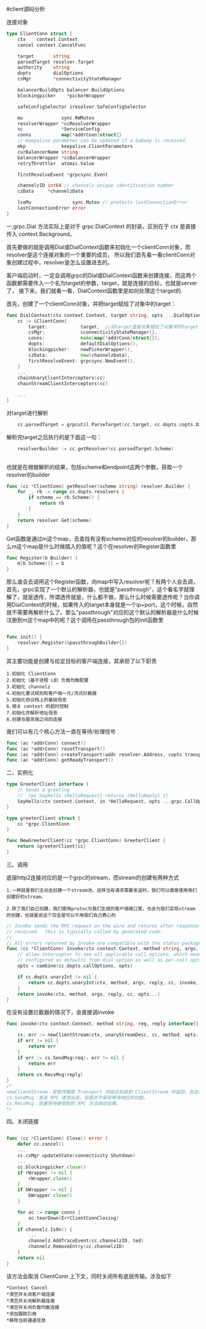 #client源码分析

连接对象
```go
type ClientConn struct {
	ctx    context.Context
	cancel context.CancelFunc

	target       string
	parsedTarget resolver.Target
	authority    string
	dopts        dialOptions
	csMgr        *connectivityStateManager

	balancerBuildOpts balancer.BuildOptions
	blockingpicker    *pickerWrapper

	safeConfigSelector iresolver.SafeConfigSelector

	mu              sync.RWMutex
	resolverWrapper *ccResolverWrapper
	sc              *ServiceConfig
	conns           map[*addrConn]struct{}
	// Keepalive parameter can be updated if a GoAway is received.
	mkp             keepalive.ClientParameters
	curBalancerName string
	balancerWrapper *ccBalancerWrapper
	retryThrottler  atomic.Value

	firstResolveEvent *grpcsync.Event

	channelzID int64 // channelz unique identification number
	czData     *channelzData

	lceMu               sync.Mutex // protects lastConnectionError
	lastConnectionError error
}
```

一,grpc.Dial 方法实际上是对于 grpc.DialContext 的封装，区别在于 ctx 是直接传入 context.Background。

首先要做的就是调用Dial或DialContext函数来初始化一个clientConn对象，而resolver是这个连接对象的一个重要的成员，
所以我们首先看一看clientConn对象创建过程中，resolver是怎么设置进去的。

客户端启动时，一定会调用grpc的Dial或DialContext函数来创建连接，而这两个函数都需要传入一个名为target的参数，target，就是连接的目标，也就是server了，
接下来，我们就看一看，DialContext函数里是如何处理这个target的.

首先，创建了一个clientConn对象，并把target赋给了对象中的target：

```go
func DialContext(ctx context.Context, target string, opts ...DialOption) (conn *ClientConn, err error) {
    cc := &ClientConn{
        target:            target,  //将target连接对象赋给了对象中的target
        csMgr:             &connectivityStateManager{},
        conns:             make(map[*addrConn]struct{}),
        dopts:             defaultDialOptions(),
        blockingpicker:    newPickerWrapper(),
        czData:            new(channelzData),
        firstResolveEvent: grpcsync.NewEvent(),
    }
    ...
    chainUnaryClientInterceptors(cc)
    chainStreamClientInterceptors(cc)

    ...
}
```

对target进行解析
```go
	cc.parsedTarget = grpcutil.ParseTarget(cc.target, cc.dopts.copts.Dialer != nil)
```
解析完target之后执行的是下面这一句：
```go
	resolverBuilder := cc.getResolver(cc.parsedTarget.Scheme)
	
```
也就是在根据解析的结果，包括scheme和endpoint这两个参数，获取一个resolver的builder
```go
func (cc *ClientConn) getResolver(scheme string) resolver.Builder {
	for _, rb := range cc.dopts.resolvers {
		if scheme == rb.Scheme() {
			return rb
		}
	}
	return resolver.Get(scheme)
}
```

Get函数是通过m这个map，去查找有没有scheme对应的resolver的builder，那么m这个map是什么时候插入的值呢？这个在resolver的Register函数里
```go
func Register(b Builder) {
	m[b.Scheme()] = b
}
```

那么谁会去调用这个Register函数，向map中写入resolver呢？有两个人会去调，首先，grpc实现了一个默认的解析器，也就是"passthrough"，这个看名字就理解了，就是透传，所谓透传就是，什么都不做，那么什么时候需要透传呢？当你调用DialContext的时候，如果传入的target本身就是一个ip+port，这个时候，自然就不需要再解析什么了。那么"passthrough"对应的这个默认的解析器是什么时候注册到m这个map中的呢？这个调用在passthrough包的init函数里
```go

func init() {
	resolver.Register(&passthroughBuilder{})
}
```


其主要功能是创建与给定目标的客户端连接，其承担了以下职责

    1.初始化 ClientConn
    2.初始化（基于进程 LB）负载均衡配置
    3.初始化 channelz
    4.初始化重试规则和客户端一元/流式拦截器
    5.初始化协议栈上的基础信息
    6.相关 context 的超时控制
    7.初始化并解析地址信息
    8.创建与服务端之间的连接

我们可以有几个核心方法一直在等待/处理信号
```go
func (ac *addrConn) connect()
func (ac *addrConn) resetTransport()
func (ac *addrConn) createTransport(addr resolver.Address, copts transport.ConnectOptions, connectDeadline time.Time)
func (ac *addrConn) getReadyTransport()
```

二，实例化
```go
type GreeterClient interface {
	// Sends a greeting
	//  rpc SayHello (HelloRequest) returns (HelloReply) {}
	SayHello(ctx context.Context, in *HelloRequest, opts ...grpc.CallOption) (*HelloReply, error)
}

type greeterClient struct {
	cc *grpc.ClientConn
}

func NewGreeterClient(cc *grpc.ClientConn) GreeterClient {
	return &greeterClient{cc}
}
```
三。调用

底层http2连接对应的是一个grpc的stream，而stream的创建有两种方式

	1.一种就是我们主动去创建一个stream池，这样当有请求需要发送时，我们可以直接使用我们创建好的stream，

	2.除了我们自己创建，我们使用protoc为我们生成的客户端接口里，也会为我们实现stream的创建，也就是说这个完全是可以不用我们自己费心的

```go
// Invoke sends the RPC request on the wire and returns after response is
// received.  This is typically called by generated code.
//
// All errors returned by Invoke are compatible with the status package.
func (cc *ClientConn) Invoke(ctx context.Context, method string, args, reply interface{}, opts ...CallOption) error {
	// allow interceptor to see all applicable call options, which means those
	// configured as defaults from dial option as well as per-call options
	opts = combine(cc.dopts.callOptions, opts)

	if cc.dopts.unaryInt != nil {
		return cc.dopts.unaryInt(ctx, method, args, reply, cc, invoke, opts...)
	}
	return invoke(ctx, method, args, reply, cc, opts...)
}
```
在没有设置拦截器的情况下，会直接调invoke

```go
func invoke(ctx context.Context, method string, req, reply interface{}, cc *ClientConn, opts ...CallOption) error {

	cs, err := newClientStream(ctx, unaryStreamDesc, cc, method, opts...)
	if err != nil {
		return err
	}
	if err := cs.SendMsg(req); err != nil {
		return err
	}
	return cs.RecvMsg(reply)
}
/*
newClientStream：获取传输层 Transport 并组合封装到 ClientStream 中返回，在这块会涉及负载均衡、超时控制、 Encoding、 Stream 的动作，与服务端基本一致的行为。
cs.SendMsg：发送 RPC 请求出去，但其并不承担等待响应的功能。
cs.RecvMsg：阻塞等待接受到的 RPC 方法响应结果。
*/
```
四。关闭链接
```go

func (cc *ClientConn) Close() error {
    defer cc.cancel()
    ...
    cc.csMgr.updateState(connectivity.Shutdown)
    ...
    cc.blockingpicker.close()
    if rWrapper != nil {
        rWrapper.close()
    }
    if bWrapper != nil {
        bWrapper.close()
    }

    for ac := range conns {
        ac.tearDown(ErrClientConnClosing)
    }
    if channelz.IsOn() {
        ...
        channelz.AddTraceEvent(cc.channelzID, ted)
        channelz.RemoveEntry(cc.channelzID)
    }
    return nil
}


```
该方法会取消 ClientConn 上下文，同时关闭所有底层传输。涉及如下

	*Context Cancel
	*清空并关闭客户端连接
	*清空并关闭解析器连接
	*清空并关闭负载均衡连接
	*添加跟踪引用
	*移除当前通道信息